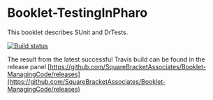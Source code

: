 # Booklet-TestingInPharo
This booklet describes SUnit and DrTests.

[![Build status][badge]][travis]

[travis]: https://travis-ci.org/SquareBracketAssociates/Booklet-TestingInPharo
[badge]: https://travis-ci.org/SquareBracketAssociates/Booklet-TestingInPharo.svg?branch=master

The result from the latest successful Travis build can be found in the release panel [https://github.com/SquareBracketAssociates/Booklet-ManagingCode/releases](https://github.com/SquareBracketAssociates/Booklet-ManagingCode/releases)